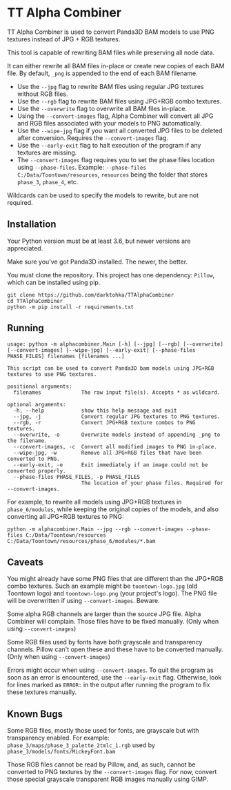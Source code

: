 # TT Alpha Combiner

TT Alpha Combiner is used to convert Panda3D BAM models to use PNG textures instead of JPG + RGB textures.

This tool is capable of rewriting BAM files while preserving all node data.

It can either rewrite all BAM files in-place or create new copies of each BAM file.
By default, `_png` is appended to the end of each BAM filename.

* Use the `--jpg` flag to rewrite BAM files using regular JPG textures without RGB files.
* Use the `--rgb` flag to rewrite BAM files using JPG+RGB combo textures.
* Use the `--overwrite` flag to overwrite all BAM files in-place.
* Using the `--convert-images` flag, Alpha Combiner will convert all JPG and RGB files associated with your models to PNG automatically.
* Use the `--wipe-jpg` flag if you want all converted JPG files to be deleted after conversion. Requires the `--convert-images` flag.
* Use the `--early-exit` flag to halt execution of the program if any textures are missing.
* The `--convert-images` flag requires you to set the phase files location using `--phase-files`. Example: `--phase-files C:/Data/Toontown/resources`, `resources` being the folder that stores `phase_3`, `phase_4`, etc.

Wildcards can be used to specify the models to rewrite, but are not required.

## Installation

Your Python version must be at least 3.6, but newer versions are appreciated.

Make sure you've got Panda3D installed. The newer, the better.

You must clone the repository. This project has one dependency: `Pillow`, which can be installed using pip.

```
git clone https://github.com/darktohka/TTAlphaCombiner
cd TTAlphaCombiner
python -m pip install -r requirements.txt
```

## Running

```
usage: python -m alphacombiner.Main [-h] [--jpg] [--rgb] [--overwrite] [--convert-images] [--wipe-jpg] [--early-exit] [--phase-files PHASE_FILES] filenames [filenames ...]

This script can be used to convert Panda3D bam models using JPG+RGB textures to use PNG textures.

positional arguments:
  filenames             The raw input file(s). Accepts * as wildcard.

optional arguments:
  -h, --help            show this help message and exit
  --jpg, -j             Convert regular JPG textures to PNG textures.
  --rgb, -r             Convert JPG+RGB texture combos to PNG textures.
  --overwrite, -o       Overwrite models instead of appending _png to the filename.
  --convert-images, -c  Convert all modified images to PNG in-place.
  --wipe-jpg, -w        Remove all JPG+RGB files that have been converted to PNG.
  --early-exit, -e      Exit immediately if an image could not be converted properly.
  --phase-files PHASE_FILES, -p PHASE_FILES
                        The location of your phase files. Required for --convert-images.
```

For example, to rewrite all models using JPG+RGB textures in `phase_6/modules`, while keeping the original copies of the models, and also converting all JPG+RGB textures to PNG:

```
python -m alphacombiner.Main --jpg --rgb --convert-images --phase-files C:/Data/Toontown/resources C:/Data/Toontown/resources/phase_6/modules/*.bam
```

## Caveats

You might already have some PNG files that are different than the JPG+RGB combo textures. Such an example might be `toontown-logo.jpg` (old Toontown logo) and `toontown-logo.png` (your project's logo). The PNG file will be overwritten if using `--convert-images`. Beware.

Some alpha RGB channels are larger than the source JPG file. Alpha Combiner will complain. Those files have to be fixed manually. (Only when using `--convert-images`)

Some RGB files used by fonts have both grayscale and transparency channels. Pillow can't open these and these have to be converted manually. (Only when using `--convert-images`)

Errors might occur when using `--convert-images`. To quit the program as soon as an error is encountered, use the `--early-exit` flag. Otherwise, look for lines marked as `ERROR:` in the output after running the program to fix these textures manually.

## Known Bugs

Some RGB files, mostly those used for fonts, are grayscale but with transparency enabled. For example: `phase_3/maps/phase_3_palette_2tmlc_1.rgb` used by `phase_3/models/fonts/MickeyFont.bam`

Those RGB files cannot be read by Pillow, and, as such, cannot be converted to PNG textures by the `--convert-images` flag. For now, convert those special grayscale transparent RGB images manually using GIMP.
